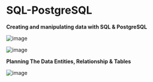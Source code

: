 # SQL-PostgreSQL

**Creating and manipulating data with SQL & PostgreSQL**


![image](https://github.com/CharityO3/SQL-PostgreSQL/assets/79048698/d522f3e3-3784-445f-8cf7-ef281521129b)

![image](https://github.com/CharityO3/SQL-PostgreSQL/assets/79048698/f9bbb959-61cf-47ba-8bef-77f69ce83565)




**Planning The Data Entities, Relationship & Tables**

![image](https://github.com/CharityO3/SQL-PostgreSQL/assets/79048698/eb678d7e-8ff2-4d0a-8405-72510d0173ae)

